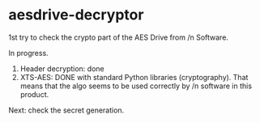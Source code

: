 # aesdrive-decryptor
1st try to check the crypto part of the AES Drive from /n Software.

In progress.

1. Header decryption: done
1. XTS-AES: DONE with standard Python libraries (cryptography). That means that the algo seems to be used correctly by /n software in this product.

Next: check the secret generation.
